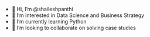- 👋 Hi, I’m @shaileshpanthi
- 👀 I’m interested in Data Science and Business Strategy
- 🌱 I’m currently learning Python
- 💞️ I’m looking to collaborate on solving case studies


<!---
shaileshpanthi/shaileshpanthi is a ✨ special ✨ repository because its `README.md` (this file) appears on your GitHub profile.
You can click the Preview link to take a look at your changes.
--->
